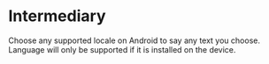 # Intermediary
Choose any supported locale on Android to say any text you choose.
Language will only be supported if it is installed on the device.

